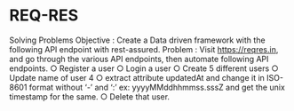 # REQ-RES
Solving Problems
Objective : Create a Data driven framework with the following API endpoint with rest-assured.
Problem : Visit https://reqres.in, and go through the various API endpoints, then automate following API endpoints.
  ○ Register a user
  ○ Login a user
  ○ Create 5 different users
  ○ Update name of user 4
  ○ extract attribute updatedAt and change it in ISO-8601 format without ‘-’ and ‘:’ ex: yyyyMMddhhmmss.sssZ and get the unix timestamp       for the same.
○ Delete that user.
